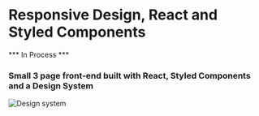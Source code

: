 # Responsive Design, React and Styled Components 

*** In Process ***

### Small 3 page front-end built with React, Styled Components and a Design System
![Design system](./design_system/design_system.jpg)
